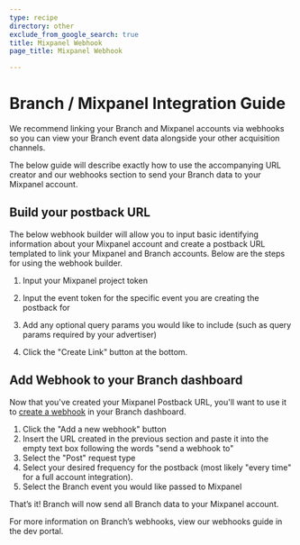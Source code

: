 ```yaml
---
type: recipe
directory: other
exclude_from_google_search: true
title: Mixpanel Webhook
page_title: Mixpanel Webhook

---
```


# Branch / Mixpanel Integration Guide

We recommend linking your Branch and Mixpanel accounts via webhooks so you can view your Branch event data alongside your other acquisition channels.

The below guide will describe exactly how to use the accompanying URL creator and our webhooks section to send your Branch data to your Mixpanel account.

## Build your postback URL ##

The below webhook builder will allow you to input basic identifying information about your Mixpanel account and create a postback URL templated to link your Mixpanel and Branch accounts.  Below are the steps for using the webhook builder.

1. Input your Mixpanel project token

2. Input the event token for the specific event you are creating the postback for

3. Add any optional query params you would like to include (such as query params required by your advertiser)

4. Click the "Create Link" button at the bottom.

## Add Webhook to your Branch dashboard ##

Now that you've created your Mixpanel Postback URL, you'll want to use it to [create a webhook](https://dashboard.branch.io/#/webhook) in your Branch dashboard. 

1. Click the "Add a new webhook" button
2. Insert the URL created in the previous section and paste it into the empty text box following the words "send a webhook to"
3. Select the "Post" request type
4. Select your desired frequency for the postback (most likely "every time" for a full account integration).
5. Select the Branch event you would like passed to Mixpanel

That’s it!  Branch will now send all Branch data to your Mixpanel account.

For more information on Branch’s webhooks, view our webhooks guide in the dev portal.  
